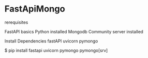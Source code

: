 # FastApiMongo
 rerequisites
 
FastAPI basics
Python installed
Mongodb Community server installed

Install Dependencies
fastAPI
uvicorn
pymongo


$ pip install fastapi uvicorn pymongo pymongo[srv]
